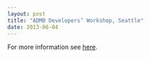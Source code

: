 ```yaml
---
layout: post
title: "ADMB Developers’ Workshop, Seattle"
date: 2013-06-04
---
```


For more information see [here](/developers/workshops/seattle-2013/).
